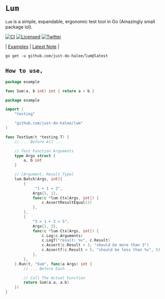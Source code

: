 
# **`Lum`**

`Lum` is a simple, expandable, ergonomic test tool in Go (Amazingly small package lol).

[![CI][ci-badge]][ci-url]
[![Licensed][license-badge]][license-url]
[![Twitter][twitter-badge]][twitter-url]

[ci-badge]: https://github.com/just-do-halee/lum/actions/workflows/ci.yml/badge.svg
[license-badge]: https://img.shields.io/github/license/just-do-halee/lum?labelColor=383636
[twitter-badge]: https://img.shields.io/twitter/follow/do_halee?style=flat&logo=twitter&color=4a4646&labelColor=333131&label=just-do-halee
[ci-url]: https://github.com/just-do-halee/lum/actions
[twitter-url]: https://twitter.com/do_halee
[license-url]: https://github.com/just-do-halee/lum

| [Examples](./examples/) | [Latest Note](./CHANGELOG.md) |

```shell
go get -u github.com/just-do-halee/lum@latest
```

## **`How to use,`**

```go
package example

func Sum(a, b int) int { return a + b }
```

```go
package example

import (
    "testing"

    "github.com/just-do-halee/lum"
)

func TestSum(t *testing.T) {
    // ... Before All ...

    // Test Function Arguments
    type Args struct {
        a, b int
    }

    // [Argument, Result Type]
    lum.Batch[Args, int]{
        {
             "1 + 1 = 2",
            Args{1, 1},
            func(c *lum.Ctx[Args, int]) {
                c.AssertResultEqual(2)
            },
        },
        {
            "3 > 1 + 3 < 5",
            Args{1, 3},
            func(c *lum.Ctx[Args, int]) {
                c.Log(c.Arguments)
                c.Logf("result: %v", c.Result)
                c.Assert(c.Result > 3, "should be more than 3")
                c.Assertf(c.Result < 5, "should be less than %v", 5)
            },
        },
    }.Run(t, "Sum", func(a Args) int {
        // ... Before Each ...

        // Call The Actual Function
        return Sum(a.a, a.b)
    })
}
```
